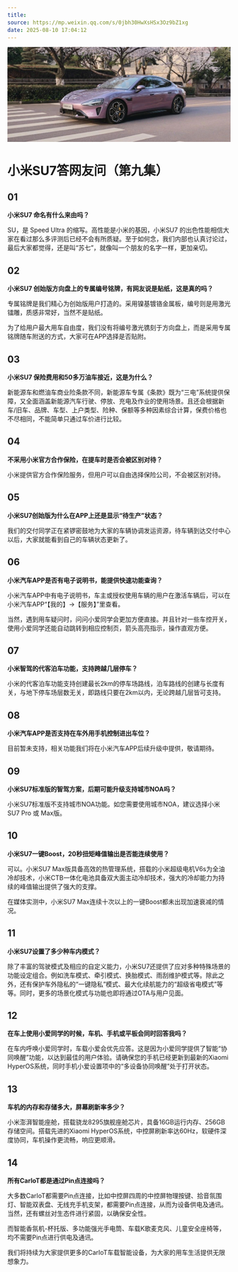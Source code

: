 ```yaml
---
title: 
source: https://mp.weixin.qq.com/s/0jbh30HwXsHSx3Oz9bZ1xg
date: 2025-08-10 17:04:12
---
```


![cover_image](images/img_bdc890ef.jpg)


#  小米SU7答网友问（第九集）




## **01**


**小米SU7 命名有什么来由吗？**

SU，是 Speed Ultra 的缩写。高性能是小米的基因，小米SU7 的出色性能相信大家在看过那么多评测后已经不会有所质疑。至于如何念，我们内部也认真讨论过，最后大家都觉得，还是叫“苏七”，就像叫一个朋友的名字一样，更加亲切。

  


## **02**


**小米SU7 创始版方向盘上的专属编号铭牌，有网友说是贴纸，这是真的吗？**

专属铭牌是我们精心为创始版用户打造的。采用镍基镀铬金属板，编号则是用激光镭雕，质感非常好，当然不是贴纸。

为了给用户最大用车自由度，我们没有将编号激光镌刻于方向盘上，而是采用专属铭牌随车附送的方式，大家可在APP选择是否贴附。

  


## **03**


**小米SU7 保险费用和50多万油车接近，这是为什么？**

新能源车和燃油车商业险条款不同，新能源车专属《条款》既为“三电”系统提供保障，又全面涵盖新能源汽车行驶、停放、充电及作业的使用场景。且还会根据新车/旧车、品牌、车型、上户类型、险种、保额等多种因素综合计算，保费价格也不尽相同，不能简单只通过车价进行比较。

  


## **04**


**不采用小米官方合作保险，在提车时是否会被区别对待？**

小米提供官方合作保险服务，但用户可以自由选择保险公司，不会被区别对待。

  


## **05**


**小米SU7创始版为什么在APP上还是显示“待生产”状态？**

我们的交付同学正在紧锣密鼓地为大家的车辆协调发运资源，待车辆到达交付中心以后，大家就能看到自己的车辆状态更新了。

  


## **06**


**小米汽车APP是否有电子说明书，能提供快速功能查询？**

小米汽车APP中有电子说明书，车主或授权使用车辆的用户在激活车辆后，可以在小米汽车APP“【我的】→【服务】”里查看。

当然，遇到用车疑问时，问问小爱同学会更加方便直接。并且针对一些车控开关，使用小爱同学还能自动跳转到相应控制页，箭头高亮指示，操作直观方便。

  


## **07**


**小米智驾的代客泊车功能，支持跨越几层停车？**

小米的代客泊车功能支持创建最长2km的停车场路线，泊车路线的创建与长度有关，与地下停车场层数无关，即路线只要在2km以内，无论跨越几层皆可支持。

  


## **08**


**小米汽车APP是否支持在车外用手机控制进出车位？**

目前暂未支持，相关功能我们将在小米汽车APP后续升级中提供，敬请期待。

  


## **09**


**小米SU7标准版的智驾方案，后期可能升级支持城市NOA吗？**

小米SU7标准版不支持城市NOA功能。如您需要使用城市NOA，建议选择小米SU7 Pro 或 Max版。

  


## **10**


**小米SU7一键Boost，20秒扭矩峰值输出是否能连续使用？**

可以。小米SU7 Max版具备高效的热管理系统，搭载的小米超级电机V6s为全油冷却技术，小米CTB一体化电池具备双大面主动冷却技术，强大的冷却能力为持续的峰值输出提供了强大的支撑。

在媒体实测中，小米SU7 Max连续十次以上的一键Boost都未出现加速衰减的情况。

  


## **11**


**小米SU7设置了多少种车内模式？**

除了丰富的驾驶模式及相应的自定义能力，小米SU7还提供了应对多种特殊场景的功能设定组合。例如洗车模式、牵引模式、换胎模式、雨刮维护模式等。除此之外，还有保护车外隐私的“一键隐私”模式、最大化续航能力的“超级省电模式”等等。同时，更多的场景化模式与功能也即将通过OTA与用户见面。

  


## **12**


**在车上使用小爱同学的时候，车机、手机或平板会同时回答我吗？**

在车内呼唤小爱同学时，车载小爱会优先应答。这是因为小爱同学提供了智能“协同唤醒”功能，以达到最佳的用户体验。请确保您的手机已经更新到最新的Xiaomi HyperOS系统，同时手机小爱设置项中的“多设备协同唤醒”处于打开状态。

  


## **13**


**车机的内存和存储多大，屏幕刷新率多少？**

小米澎湃智能座舱，搭载骁龙8295旗舰座舱芯片，具备16GB运行内存、256GB存储空间。搭载先进的Xiaomi HyperOS系统，中控屏刷新率达60Hz，软硬件深度协同，车机操作更流畅，响应更顺滑。

  


## **14**


**所有CarIoT都是通过Pin点连接吗？**

大多数CarIoT都需要Pin点连接，比如中控屏四周的中控屏物理按键、拾音氛围灯、智能双表盘、无线充手机支架，都需要Pin点连接，从而为设备供电及通讯。当然，还有螺丝对生态件进行紧固，以确保安全性。

而智能香氛机-杯托版、多功能强光手电筒、车载K歌麦克风、儿童安全座椅等，均不需要Pin点进行供电及通讯。

我们将持续为大家提供更多的CarIoT车载智能设备，为大家的用车生活提供无限想象力。

  
